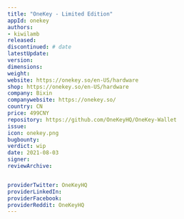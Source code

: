 ```yaml
---
title: "OneKey - Limited Edition"
appId: onekey
authors:
- kiwilamb
released: 
discontinued: # date
latestUpdate:
version:
dimensions: 
weight: 
website: https://onekey.so/en-US/hardware
shop: https://onekey.so/en-US/hardware
company: Bixin
companywebsite: https://onekey.so/
country: CN
price: 499CNY
repository: https://github.com/OneKeyHQ/OneKey-Wallet
issue:
icon: onekey.png
bugbounty:
verdict: wip
date: 2021-08-03
signer:
reviewArchive:


providerTwitter: OneKeyHQ
providerLinkedIn: 
providerFacebook: 
providerReddit: OneKeyHQ
---
```



